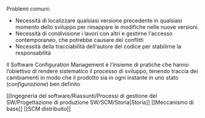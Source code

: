Problemi comuni:
- Necessità di localizzare qualsiasi versione precedente in qualsiasi momento dello sviluppo per rimappare le modifiche nelle nuove versioni. 
- Necessità di condivisione i lavori con altri e gestirne l'accesso contemporaneo, che potrebbe causare dei conflitti
- Necessità della tracciabilità dell'autore del codice per stabilirne la responsabilità

Il Software Configuration Management è l’insieme di pratiche che hanno l’obiettivo di rendere sistematico il processo di sviluppo, tenendo traccia dei cambiamenti in modo che il prodotto sia in ogni instante in uno stato (_configurazione_) ben definito

[[Ingegneria del software/Riassunti/Processi di gestione del SW/Progettazione di produzione SW/SCM/Storia|Storia]]
[[Meccanismo di base]]
[[SCM distribuito]]
